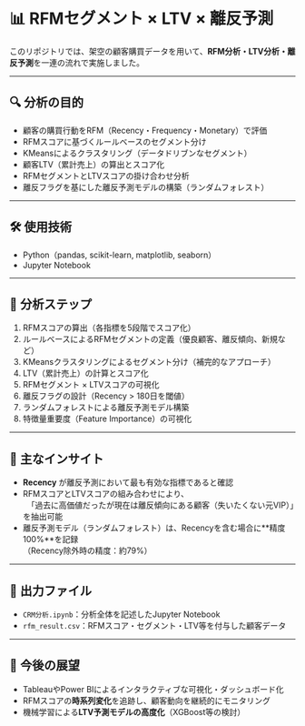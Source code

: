 # 📊 RFMセグメント × LTV × 離反予測

このリポジトリでは、架空の顧客購買データを用いて、**RFM分析・LTV分析・離反予測**を一連の流れで実施しました。

---

## 🔍 分析の目的

- 顧客の購買行動をRFM（Recency・Frequency・Monetary）で評価  
- RFMスコアに基づくルールベースのセグメント分け  
- KMeansによるクラスタリング（データドリブンなセグメント）  
- 顧客LTV（累計売上）の算出とスコア化  
- RFMセグメントとLTVスコアの掛け合わせ分析  
- 離反フラグを基にした離反予測モデルの構築（ランダムフォレスト）

---

## 🛠 使用技術

- Python（pandas, scikit-learn, matplotlib, seaborn）
- Jupyter Notebook

---

## 🧭 分析ステップ

1. RFMスコアの算出（各指標を5段階でスコア化）  
2. ルールベースによるRFMセグメントの定義（優良顧客、離反傾向、新規など）  
3. KMeansクラスタリングによるセグメント分け（補完的なアプローチ）  
4. LTV（累計売上）の計算とスコア化  
5. RFMセグメント × LTVスコアの可視化  
6. 離反フラグの設計（Recency > 180日を閾値）  
7. ランダムフォレストによる離反予測モデル構築  
8. 特徴量重要度（Feature Importance）の可視化  

---

## 📌 主なインサイト

- **Recency** が離反予測において最も有効な指標であると確認  
- RFMスコアとLTVスコアの組み合わせにより、  
　「過去に高価値だったが現在は離反傾向にある顧客（失いたくない元VIP）」を抽出可能  
- 離反予測モデル（ランダムフォレスト）は、Recencyを含む場合に**精度100%**を記録  
（Recency除外時の精度：約79%）

---

## 📁 出力ファイル

- `CRM分析.ipynb`：分析全体を記述したJupyter Notebook  
- `rfm_result.csv`：RFMスコア・セグメント・LTV等を付与した顧客データ

---

## 🚀 今後の展望

- TableauやPower BIによるインタラクティブな可視化・ダッシュボード化  
- RFMスコアの**時系列変化**を追跡し、顧客動向を継続的にモニタリング  
- 機械学習による**LTV予測モデルの高度化**（XGBoost等の検討）
